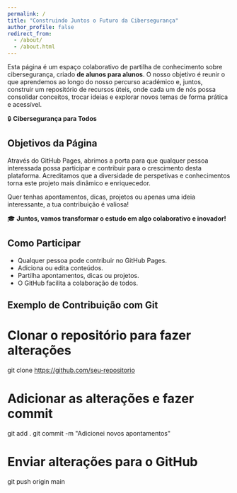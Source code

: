 ```yaml
---
permalink: /
title: "Construindo Juntos o Futuro da Cibersegurança"
author_profile: false
redirect_from: 
  - /about/
  - /about.html
---
```


Esta página é um espaço colaborativo de partilha de conhecimento sobre cibersegurança, criado **de alunos para alunos**. O nosso objetivo é reunir o que aprendemos ao longo do nosso percurso académico e, juntos, construir um repositório de recursos úteis, onde cada um de nós possa consolidar conceitos, trocar ideias e explorar novos temas de forma prática e acessível.

🔒 **Cibersegurança para Todos**

## Objetivos da Página

Através do GitHub Pages, abrimos a porta para que qualquer pessoa interessada possa participar e contribuir para o crescimento desta plataforma. Acreditamos que a diversidade de perspetivas e conhecimentos torna este projeto mais dinâmico e enriquecedor. 

Quer tenhas apontamentos, dicas, projetos ou apenas uma ideia interessante, a tua contribuição é valiosa!

🎓 **Juntos, vamos transformar o estudo em algo colaborativo e inovador!**

## Como Participar

- Qualquer pessoa pode contribuir no GitHub Pages.
- Adiciona ou edita conteúdos.
- Partilha apontamentos, dicas ou projetos.
- O GitHub facilita a colaboração de todos.

## Exemplo de Contribuição com Git
# Clonar o repositório para fazer alterações
git clone https://github.com/seu-repositorio

# Adicionar as alterações e fazer commit
git add .
git commit -m "Adicionei novos apontamentos"

# Enviar alterações para o GitHub
git push origin main
